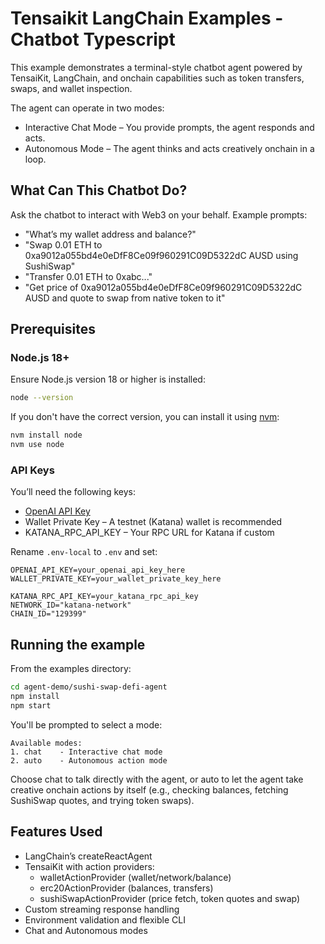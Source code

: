 # Tensaikit LangChain Examples - Chatbot Typescript

This example demonstrates a terminal-style chatbot agent powered by TensaiKit, LangChain, and onchain capabilities such as token transfers, swaps, and wallet inspection.

The agent can operate in two modes:

- Interactive Chat Mode – You provide prompts, the agent responds and acts.
- Autonomous Mode – The agent thinks and acts creatively onchain in a loop.

## What Can This Chatbot Do?

Ask the chatbot to interact with Web3 on your behalf. Example prompts:

- "What’s my wallet address and balance?"
- "Swap 0.01 ETH to 0xa9012a055bd4e0eDfF8Ce09f960291C09D5322dC AUSD using SushiSwap"
- "Transfer 0.01 ETH to 0xabc..."
- "Get price of 0xa9012a055bd4e0eDfF8Ce09f960291C09D5322dC AUSD and quote to swap from native token to it"

## Prerequisites

### Node.js 18+

Ensure Node.js version 18 or higher is installed:

```bash
node --version
```

If you don't have the correct version, you can install it using [nvm](https://github.com/nvm-sh/nvm):

```bash
nvm install node
nvm use node
```

### API Keys

You’ll need the following keys:

- [OpenAI API Key](https://platform.openai.com/docs/quickstart#create-and-export-an-api-key)
- Wallet Private Key – A testnet (Katana) wallet is recommended
- KATANA_RPC_API_KEY – Your RPC URL for Katana if custom

Rename `.env-local` to `.env` and set:

```
OPENAI_API_KEY=your_openai_api_key_here
WALLET_PRIVATE_KEY=your_wallet_private_key_here

KATANA_RPC_API_KEY=your_katana_rpc_api_key
NETWORK_ID="katana-network"
CHAIN_ID="129399"
```

## Running the example

From the examples directory:

```bash
cd agent-demo/sushi-swap-defi-agent
npm install
npm start
```

You'll be prompted to select a mode:

```
Available modes:
1. chat    - Interactive chat mode
2. auto    - Autonomous action mode
```

Choose chat to talk directly with the agent, or auto to let the agent take creative onchain actions by itself (e.g., checking balances, fetching SushiSwap quotes, and trying token swaps).

## Features Used

- LangChain’s createReactAgent
- TensaiKit with action providers:
  - walletActionProvider (wallet/network/balance)
  - erc20ActionProvider (balances, transfers)
  - sushiSwapActionProvider (price fetch, token quotes and swap)
- Custom streaming response handling
- Environment validation and flexible CLI
- Chat and Autonomous modes

